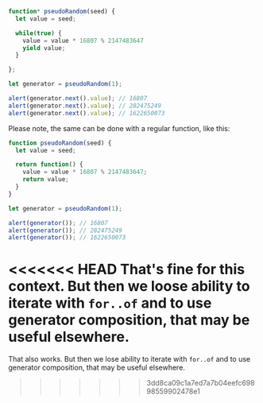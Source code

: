 ```js run demo
function* pseudoRandom(seed) {
  let value = seed;

  while(true) {
    value = value * 16807 % 2147483647
    yield value;
  }

};

let generator = pseudoRandom(1);

alert(generator.next().value); // 16807
alert(generator.next().value); // 282475249
alert(generator.next().value); // 1622650073
```

Please note, the same can be done with a regular function, like this:

```js run
function pseudoRandom(seed) {
  let value = seed;

  return function() {
    value = value * 16807 % 2147483647;
    return value;
  }
}

let generator = pseudoRandom(1);

alert(generator()); // 16807
alert(generator()); // 282475249
alert(generator()); // 1622650073
```

<<<<<<< HEAD
That's fine for this context. But then we loose ability to iterate with `for..of` and to use generator composition, that may be useful elsewhere.
=======
That also works. But then we lose ability to iterate with `for..of` and to use generator composition, that may be useful elsewhere.
>>>>>>> 3dd8ca09c1a7ed7a7b04eefc69898559902478e1
